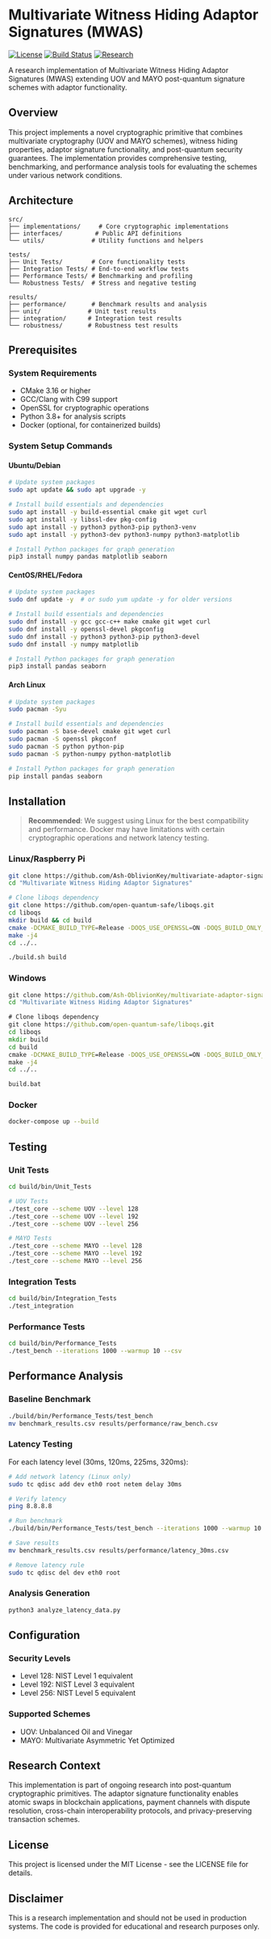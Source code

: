 # Multivariate Witness Hiding Adaptor Signatures (MWAS)

[![License](https://img.shields.io/badge/license-MIT-blue.svg)](LICENSE)
[![Build Status](https://img.shields.io/badge/build-passing-brightgreen.svg)](build.bat)
[![Research](https://img.shields.io/badge/type-research-orange.svg)](README.md)

A research implementation of Multivariate Witness Hiding Adaptor Signatures (MWAS) extending UOV and MAYO post-quantum signature schemes with adaptor functionality. 

## Overview

This project implements a novel cryptographic primitive that combines multivariate cryptography (UOV and MAYO schemes), witness hiding properties, adaptor signature functionality, and post-quantum security guarantees. The implementation provides comprehensive testing, benchmarking, and performance analysis tools for evaluating the schemes under various network conditions.

## Architecture

```
src/
├── implementations/     # Core cryptographic implementations
├── interfaces/         # Public API definitions
└── utils/             # Utility functions and helpers

tests/
├── Unit Tests/        # Core functionality tests
├── Integration Tests/ # End-to-end workflow tests
├── Performance Tests/ # Benchmarking and profiling
└── Robustness Tests/  # Stress and negative testing

results/
├── performance/       # Benchmark results and analysis
├── unit/             # Unit test results
├── integration/      # Integration test results
└── robustness/       # Robustness test results
```

## Prerequisites

### System Requirements
- CMake 3.16 or higher
- GCC/Clang with C99 support
- OpenSSL for cryptographic operations
- Python 3.8+ for analysis scripts
- Docker (optional, for containerized builds)

### System Setup Commands

#### Ubuntu/Debian
```bash
# Update system packages
sudo apt update && sudo apt upgrade -y

# Install build essentials and dependencies
sudo apt install -y build-essential cmake git wget curl
sudo apt install -y libssl-dev pkg-config
sudo apt install -y python3 python3-pip python3-venv
sudo apt install -y python3-dev python3-numpy python3-matplotlib

# Install Python packages for graph generation
pip3 install numpy pandas matplotlib seaborn
```

#### CentOS/RHEL/Fedora
```bash
# Update system packages
sudo dnf update -y  # or sudo yum update -y for older versions

# Install build essentials and dependencies
sudo dnf install -y gcc gcc-c++ make cmake git wget curl
sudo dnf install -y openssl-devel pkgconfig
sudo dnf install -y python3 python3-pip python3-devel
sudo dnf install -y numpy matplotlib

# Install Python packages for graph generation
pip3 install pandas seaborn
```

#### Arch Linux
```bash
# Update system packages
sudo pacman -Syu

# Install build essentials and dependencies
sudo pacman -S base-devel cmake git wget curl
sudo pacman -S openssl pkgconf
sudo pacman -S python python-pip
sudo pacman -S python-numpy python-matplotlib

# Install Python packages for graph generation
pip install pandas seaborn
```

## Installation

> **Recommended**: We suggest using Linux for the best compatibility and performance. Docker may have limitations with certain cryptographic operations and network latency testing.

### Linux/Raspberry Pi

```bash
git clone https://github.com/Ash-OblivionKey/multivariate-adaptor-signatures.git
cd "Multivariate Witness Hiding Adaptor Signatures"

# Clone liboqs dependency
git clone https://github.com/open-quantum-safe/liboqs.git
cd liboqs
mkdir build && cd build
cmake -DCMAKE_BUILD_TYPE=Release -DOQS_USE_OPENSSL=ON -DOQS_BUILD_ONLY_LIB=ON -DOQS_DIST_BUILD=ON ..
make -j4
cd ../..

./build.sh build
```

### Windows

```cmd
git clone https://github.com/Ash-OblivionKey/multivariate-adaptor-signatures.git
cd "Multivariate Witness Hiding Adaptor Signatures"

# Clone liboqs dependency
git clone https://github.com/open-quantum-safe/liboqs.git
cd liboqs
mkdir build
cd build
cmake -DCMAKE_BUILD_TYPE=Release -DOQS_USE_OPENSSL=ON -DOQS_BUILD_ONLY_LIB=ON -DOQS_DIST_BUILD=ON ..
make -j4
cd ../..

build.bat
```

### Docker

```bash
docker-compose up --build
```

## Testing

### Unit Tests

```bash
cd build/bin/Unit_Tests

# UOV Tests
./test_core --scheme UOV --level 128
./test_core --scheme UOV --level 192
./test_core --scheme UOV --level 256

# MAYO Tests
./test_core --scheme MAYO --level 128
./test_core --scheme MAYO --level 192
./test_core --scheme MAYO --level 256
```

### Integration Tests

```bash
cd build/bin/Integration_Tests
./test_integration
```

### Performance Tests

```bash
cd build/bin/Performance_Tests
./test_bench --iterations 1000 --warmup 10 --csv
```

## Performance Analysis

### Baseline Benchmark

```bash
./build/bin/Performance_Tests/test_bench
mv benchmark_results.csv results/performance/raw_bench.csv
```

### Latency Testing

For each latency level (30ms, 120ms, 225ms, 320ms):

```bash
# Add network latency (Linux only)
sudo tc qdisc add dev eth0 root netem delay 30ms

# Verify latency
ping 8.8.8.8

# Run benchmark
./build/bin/Performance_Tests/test_bench --iterations 1000 --warmup 10 --csv

# Save results
mv benchmark_results.csv results/performance/latency_30ms.csv

# Remove latency rule
sudo tc qdisc del dev eth0 root
```

### Analysis Generation

```bash
python3 analyze_latency_data.py
```

## Configuration

### Security Levels

- Level 128: NIST Level 1 equivalent
- Level 192: NIST Level 3 equivalent  
- Level 256: NIST Level 5 equivalent

### Supported Schemes

- UOV: Unbalanced Oil and Vinegar
- MAYO: Multivariate Asymmetric Yet Optimized

## Research Context

This implementation is part of ongoing research into post-quantum cryptographic primitives. The adaptor signature functionality enables atomic swaps in blockchain applications, payment channels with dispute resolution, cross-chain interoperability protocols, and privacy-preserving transaction schemes.


## License

This project is licensed under the MIT License - see the LICENSE file for details.

## Disclaimer

This is a research implementation and should not be used in production systems. The code is provided for educational and research purposes only.

